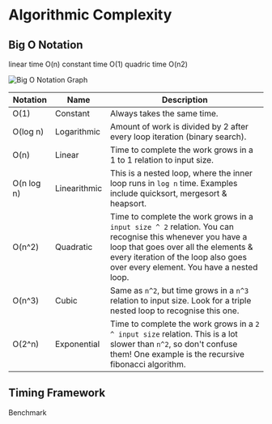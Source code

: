 # Algorithmic Complexity

## Big O Notation

linear time O(n)
constant time O(1)
quadric time O(n2)

![Big O Notation Graph](https://upload.wikimedia.org/wikipedia/commons/thumb/7/7e/Comparison_computational_complexity.svg/1024px-Comparison_computational_complexity.svg.png)

|Notation|Name|Description|
|--------|----|-----------|
|O(1)|Constant|Always takes the same time.|
|O(log n)|Logarithmic|Amount of work is divided by 2 after every loop iteration (binary search).|
|O(n)|Linear|Time to complete the work grows in a 1 to 1 relation to input size.|
|O(n log n)|Linearithmic|This is a nested loop, where the inner loop runs in ```log n``` time. Examples include quicksort, mergesort & heapsort.|
|O(n^2)|Quadratic|Time to complete the work grows in a ```input size ^ 2``` relation. You can recognise this whenever you have a loop that goes over all the elements & every iteration of the loop also goes over every element. You have a nested loop.|
|O(n^3)|Cubic|Same as ```n^2```, but time grows in a ```n^3``` relation to input size. Look for a triple nested loop to recognise this one.|
|O(2^n)|Exponential|Time to complete the work grows in a ```2 ^ input size``` relation. This is a lot slower than ```n^2```, so don't confuse them! One example is the recursive fibonacci algorithm.|

## Timing Framework

Benchmark

##


